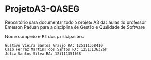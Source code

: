 # ProjetoA3-QASEG
Repositório para documentar todo o projeto A3 das aulas do professor Emerson Paduan para a disciplina de Gestão e Qualidade de Software

Nome completo e RE dos participantes:

	Gustavo Vieira Santos Araujo RA: 125111368410
	Caio Ferraz Martins dos Santos RA: 125111363268
	Julia Santos Silva RA: 125111351368
